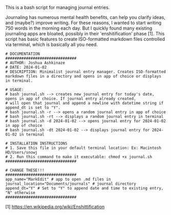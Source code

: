 This is a bash script for managing journal entries. 

Journaling has numerous mental health benefits, can help you clarify ideas, and (maybe?) improve writing. For these reasons, I wanted to start writing 750 words in the morning each day. But I quickly found many existing journaling apps are bloated, possibly in their 'enshitification' phase [1]. This script has basic features to create ISO-formatted markdown files controlled via terminal, which is basically all you need. 

```
# DOCUMENTATION
###############################
# AUTHOR: Joshua Ashkinaze
# DATE: 2024-01-02  
# DESCRIPTION: Minimalist journal entry manager. Creates ISO-formatted markdown files in a directory and opens in app of choice or displays in terminal. 

# USAGE:
# bash journal.sh --> creates new journal entry for today's date, opens in app of choice. If journal entry already created, 
# will open that journal and append a newline with datetime string if append_dt is set to "Y".
# bash journal.sh -r --> opens a random journal entry in app of choice
# bash journal.sh -rt --> displays a random journal entry in terminal
# bash journal.sh -d 2024-01-02 --> opens journal entry for 2024-01-02 in app of choice
# bash journal.sh -dt 2024-01-02 --> displays journal entry for 2024-01-02 in terminal

# INSTALLATION INSTRUCTIONS 
# 1. Save this file in your default terminal location: Ex: Macintosh HD/Users/snowj
# 2. Run this command to make it executable: chmod +x journal.sh
###############################

# CHANGE THESE!!!
###############################
app_name="MarkEdit" # app to open .md files in 
journal_location="Documents/journals" # journal directory
append_dt="Y" # Set to "Y" to append date and time to existing entry, "N" otherwise
###############################
```


[1] https://en.wikipedia.org/wiki/Enshittification
